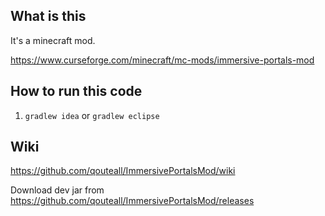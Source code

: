 ## What is this
It's a minecraft mod.

https://www.curseforge.com/minecraft/mc-mods/immersive-portals-mod

## How to run this code
1. ```gradlew idea``` or ```gradlew eclipse```

## Wiki
https://github.com/qouteall/ImmersivePortalsMod/wiki



Download dev jar from https://github.com/qouteall/ImmersivePortalsMod/releases